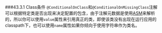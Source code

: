 ###43.3.1 Class条件
`@ConditionalOnClass`和`@ConditionalOnMissingClass`注解可以根据特定类是否出现来决定配置的包含，由于注解元数据是使用[ASM](http://asm.ow2.org/)来解析的，所以你可以使用`value`属性来引用真正的类，即使该类没有出现在运行应用的classpath下，也可以使用`name`属性如果你倾向于使用字符串作为类名。
